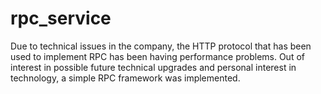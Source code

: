 # rpc_service
Due to technical issues in the company, the HTTP protocol that has been used to implement RPC has been having performance problems. Out of interest in possible future technical upgrades and personal interest in technology, a simple RPC framework was implemented.
